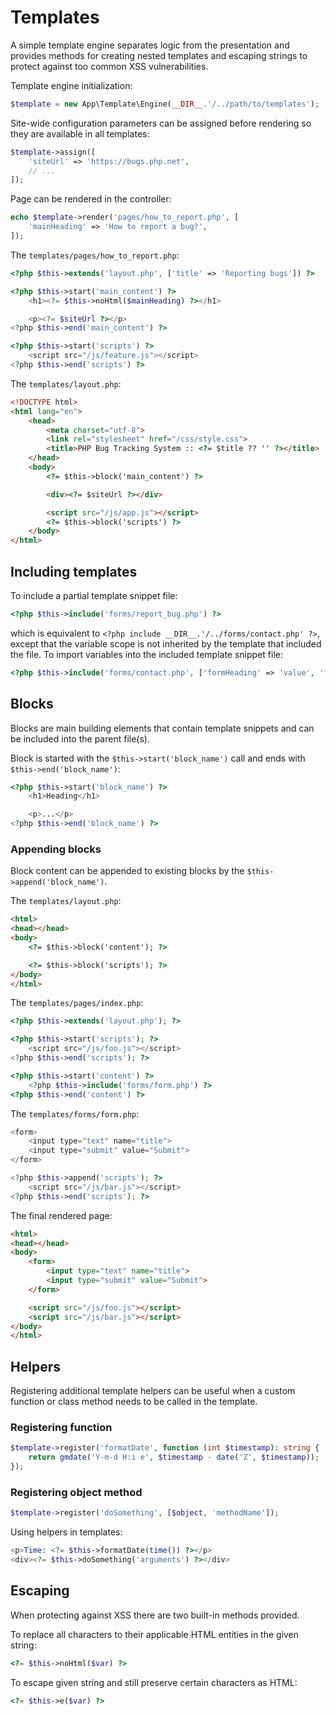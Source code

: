 # Templates

A simple template engine separates logic from the presentation and provides
methods for creating nested templates and escaping strings to protect against
too common XSS vulnerabilities.

Template engine initialization:

```php
$template = new App\Template\Engine(__DIR__.'/../path/to/templates');
```

Site-wide configuration parameters can be assigned before rendering so they are
available in all templates:

```php
$template->assign([
    'siteUrl' => 'https://bugs.php.net',
    // ...
]);
```

Page can be rendered in the controller:

```php
echo $template->render('pages/how_to_report.php', [
    'mainHeading' => 'How to report a bug?',
]);
```

The `templates/pages/how_to_report.php`:

```php
<?php $this->extends('layout.php', ['title' => 'Reporting bugs']) ?>

<?php $this->start('main_content') ?>
    <h1><?= $this->noHtml($mainHeading) ?></h1>

    <p><?= $siteUrl ?></p>
<?php $this->end('main_content') ?>

<?php $this->start('scripts') ?>
    <script src="/js/feature.js"></script>
<?php $this->end('scripts') ?>
```

The `templates/layout.php`:

```html
<!DOCTYPE html>
<html lang="en">
    <head>
        <meta charset="utf-8">
        <link rel="stylesheet" href="/css/style.css">
        <title>PHP Bug Tracking System :: <?= $title ?? '' ?></title>
    </head>
    <body>
        <?= $this->block('main_content') ?>

        <div><?= $siteUrl ?></div>

        <script src="/js/app.js"></script>
        <?= $this->block('scripts') ?>
    </body>
</html>
```

## Including templates

To include a partial template snippet file:

```php
<?php $this->include('forms/report_bug.php') ?>
```

which is equivalent to `<?php include __DIR__.'/../forms/contact.php' ?>`,
except that the variable scope is not inherited by the template that included
the file. To import variables into the included template snippet file:

```php
<?php $this->include('forms/contact.php', ['formHeading' => 'value', 'foo' => 'bar']) ?>
```

## Blocks

Blocks are main building elements that contain template snippets and can be
included into the parent file(s).

Block is started with the `$this->start('block_name')` call and ends with
`$this->end('block_name')`:

```php
<?php $this->start('block_name') ?>
    <h1>Heading</h1>

    <p>...</p>
<?php $this->end('block_name') ?>
```

### Appending blocks

Block content can be appended to existing blocks by the
`$this->append('block_name')`.

The `templates/layout.php`:

```html
<html>
<head></head>
<body>
    <?= $this->block('content'); ?>

    <?= $this->block('scripts'); ?>
</body>
</html>
```

The `templates/pages/index.php`:

```php
<?php $this->extends('layout.php'); ?>

<?php $this->start('scripts'); ?>
    <script src="/js/foo.js"></script>
<?php $this->end('scripts'); ?>

<?php $this->start('content') ?>
    <?php $this->include('forms/form.php') ?>
<?php $this->end('content') ?>
```

The `templates/forms/form.php`:

```php
<form>
    <input type="text" name="title">
    <input type="submit" value="Submit">
</form>

<?php $this->append('scripts'); ?>
    <script src="/js/bar.js"></script>
<?php $this->end('scripts'); ?>
```

The final rendered page:

```html
<html>
<head></head>
<body>
    <form>
        <input type="text" name="title">
        <input type="submit" value="Submit">
    </form>

    <script src="/js/foo.js"></script>
    <script src="/js/bar.js"></script>
</body>
</html>
```

## Helpers

Registering additional template helpers can be useful when a custom function or
class method needs to be called in the template.

### Registering function

```php
$template->register('formatDate', function (int $timestamp): string {
    return gmdate('Y-m-d H:i e', $timestamp - date('Z', $timestamp));
});
```

### Registering object method

```php
$template->register('doSomething', [$object, 'methodName']);
```

Using helpers in templates:

```php
<p>Time: <?= $this->formatDate(time()) ?></p>
<div><?= $this->doSomething('arguments') ?></div>
```

## Escaping

When protecting against XSS there are two built-in methods provided.

To replace all characters to their applicable HTML entities in the given string:

```php
<?= $this->noHtml($var) ?>
```

To escape given string and still preserve certain characters as HTML:

```php
<?= $this->e($var) ?>
```
